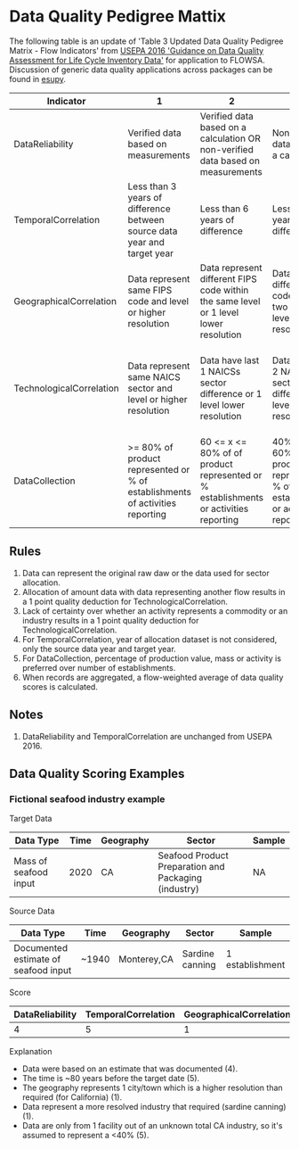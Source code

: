 # Data Quality Pedigree Mattix

The following table is an update of
'Table 3 Updated Data Quality Pedigree Matrix - Flow Indicators' from [USEPA 2016 'Guidance on Data Quality Assessment for Life Cycle Inventory Data'](https://cfpub.epa.gov/si/si_public_record_report.cfm?Lab=NRMRL&dirEntryId=321834)
for application to FLOWSA. Discussion of generic data quality applications across packages can be found in [esupy](https://github.com/USEPA/esupy/blob/main/DataQualityPedigreeMatrix.md).

Indicator | 1 | 2 | 3 | 4 | 5 | Applies to |
---|---|---|---|---|---|---|
DataReliability | Verified data based on measurements | Verified data based on a calculation OR non-verified data based on measurements | Non-verified data based on a calculation | Documented estimate | Undocumented estimate | [FlowByActivity](format%20specs/FlowByActivity.md), [FlowBySector](format%20specs/FlowBySector.md)
TemporalCorrelation | Less than 3 years of difference between source data year and target year | Less than 6 years of difference | Less than 10 years of difference | Less than 15 years of difference | Age of data unknown or more than 15 years | [FlowBySector](format%20specs/FlowBySector.md)
GeographicalCorrelation | Data represent same FIPS code and level or higher resolution  | Data represent different FIPS code within the same level or 1 level lower resolution | Data represent different FIPS code and off two levels or 2 levels lower resolution |  Data represent different FIPS code within the same level or 3 levels lower resolution | Data geography just a proxy or unknown | [FlowBySector](format%20specs/FlowBySector.md) |
TechnologicalCorrelation | Data represent same NAICS sector and level or higher resolution | Data have last 1 NAICSs sector difference  or 1 level lower resolution | Data have last 2 NAICS sector difference or 2 levels lower resolution | Data represent last 3 NAICS sectors off or 3 levels lower resolution  | Data represent last 4 NAICS sectors off or 4 levels lower resolution or data applied across all technologies | [FlowBySector](format%20specs/FlowBySector.md) |
DataCollection | >= 80% of product represented or % of establishments of activities reporting | 60 <= x <= 80% of of product represented or % establishments or activities reporting | 40% >= x >= 60% of product represented or % of establishments or activities reporting | <= 40% of product represented or % of establishments or activities reporting | unknown percentage of establishments or activities reporting | [FlowByActivity](format%20specs/FlowByActivity.md), [FlowBySector](format%20specs/FlowBySector.md)

## Rules

1. Data can represent the original raw daw or the data used for sector allocation.  
2. Allocation of amount data with data representing another flow results in a 1 point quality deduction for TechnologicalCorrelation.
3. Lack of certainty over whether an activity represents a commodity or an industry results in a 1 point quality deduction for TechnologicalCorrelation.
4. For TemporalCorrelation, year of allocation dataset is not considered, only the source data year and target year.
5. For DataCollection, percentage of production value, mass or activity is preferred over number of establishments.
6. When records are aggregated, a flow-weighted average of data quality scores is calculated.

## Notes

1. DataReliability and TemporalCorrelation are unchanged from USEPA 2016.

## Data Quality Scoring Examples

### Fictional seafood industry example

Target Data

Data Type | Time | Geography | Sector | Sample |
---|---|---|---|---|
Mass of seafood input | 2020 | CA | Seafood Product Preparation and Packaging (industry) | NA |

Source Data

Data Type | Time | Geography | Sector | Sample|  
---|---|---|---|---|
Documented estimate of seafood input | ~1940 | Monterey,CA | Sardine canning | 1 establishment |

Score

DataReliability | TemporalCorrelation | GeographicalCorrelation | TechnologicalCorrelation | DataCollection |
---|---|---|---|---|
4 | 5 | 1 | 1 | 5 |

Explanation
- Data were based on an estimate that was documented (4).
- The time is ~80 years before the target date (5).
- The geography represents 1 city/town which is a higher resolution than required (for California) (1).
- Data represent a more resolved industry that required (sardine canning) (1).
- Data are only from 1 facility out of an unknown total CA industry, so it's assumed to represent a <40% (5).

